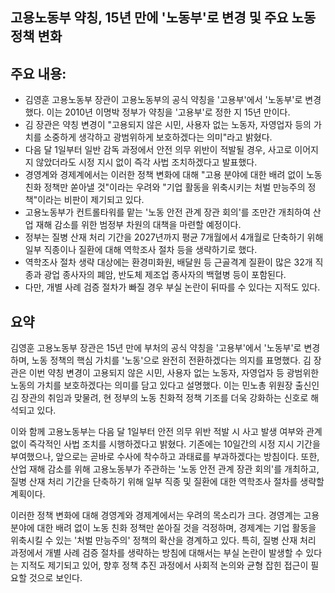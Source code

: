 ## 고용노동부 약칭, 15년 만에 '노동부'로 변경 및 주요 노동 정책 변화

## 주요 내용:
*   김영훈 고용노동부 장관이 고용노동부의 공식 약칭을 '고용부'에서 '노동부'로 변경했다. 이는 2010년 이명박 정부가 약칭을 '고용부'로 정한 지 15년 만이다.
*   김 장관은 약칭 변경이 "고용되지 않은 시민, 사용자 없는 노동자, 자영업자 등의 가치를 소중하게 생각하고 광범위하게 보호하겠다는 의미"라고 밝혔다.
*   다음 달 1일부터 일반 감독 과정에서 안전 의무 위반이 적발될 경우, 사고로 이어지지 않았더라도 시정 지시 없이 즉각 사법 조치하겠다고 발표했다.
*   경영계와 경제계에서는 이러한 정책 변화에 대해 "고용 분야에 대한 배려 없이 노동 친화 정책만 쏟아낼 것"이라는 우려와 "기업 활동을 위축시키는 처벌 만능주의 정책"이라는 비판이 제기되고 있다.
*   고용노동부가 컨트롤타워를 맡는 '노동 안전 관계 장관 회의'를 조만간 개최하여 산업 재해 감소를 위한 범정부 차원의 대책을 마련할 예정이다.
*   정부는 질병 산재 처리 기간을 2027년까지 평균 7개월에서 4개월로 단축하기 위해 일부 직종이나 질환에 대해 역학조사 절차 등을 생략하기로 했다.
*   역학조사 절차 생략 대상에는 환경미화원, 배달원 등 근골격계 질환이 많은 32개 직종과 광업 종사자의 폐암, 반도체 제조업 종사자의 백혈병 등이 포함된다.
*   다만, 개별 사례 검증 절차가 빠질 경우 부실 논란이 뒤따를 수 있다는 지적도 있다.

## 요약

김영훈 고용노동부 장관은 15년 만에 부처의 공식 약칭을 '고용부'에서 '노동부'로 변경하며, 노동 정책의 핵심 가치를 '노동'으로 완전히 전환하겠다는 의지를 표명했다. 김 장관은 이번 약칭 변경이 고용되지 않은 시민, 사용자 없는 노동자, 자영업자 등 광범위한 노동의 가치를 보호하겠다는 의미를 담고 있다고 설명했다. 이는 민노총 위원장 출신인 김 장관의 취임과 맞물려, 현 정부의 노동 친화적 정책 기조를 더욱 강화하는 신호로 해석되고 있다.

이와 함께 고용노동부는 다음 달 1일부터 안전 의무 위반 적발 시 사고 발생 여부와 관계없이 즉각적인 사법 조치를 시행하겠다고 밝혔다. 기존에는 10일간의 시정 지시 기간을 부여했으나, 앞으로는 곧바로 수사에 착수하고 과태료를 부과하겠다는 방침이다. 또한, 산업 재해 감소를 위해 고용노동부가 주관하는 '노동 안전 관계 장관 회의'를 개최하고, 질병 산재 처리 기간을 단축하기 위해 일부 직종 및 질환에 대한 역학조사 절차를 생략할 계획이다.

이러한 정책 변화에 대해 경영계와 경제계에서는 우려의 목소리가 크다. 경영계는 고용 분야에 대한 배려 없이 노동 친화 정책만 쏟아질 것을 걱정하며, 경제계는 기업 활동을 위축시킬 수 있는 '처벌 만능주의' 정책의 확산을 경계하고 있다. 특히, 질병 산재 처리 과정에서 개별 사례 검증 절차를 생략하는 방침에 대해서는 부실 논란이 발생할 수 있다는 지적도 제기되고 있어, 향후 정책 추진 과정에서 사회적 논의와 균형 잡힌 접근이 필요할 것으로 보인다.